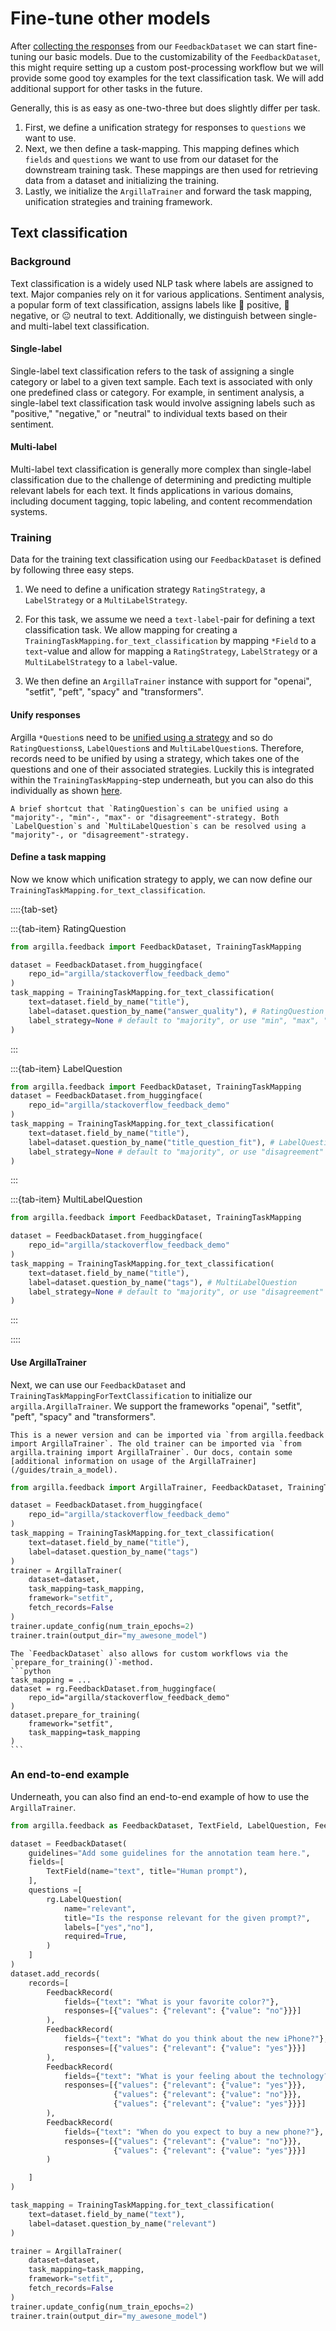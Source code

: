 # Fine-tune other models

After [collecting the responses](/guides/llms/practical_guides/collect_responses) from our `FeedbackDataset` we can start fine-tuning our basic models. Due to the customizability of the `FeedbackDataset`, this might require setting up a custom post-processing workflow but we will provide some good toy examples for the text classification task. We will add additional support for other tasks in the future.

Generally, this is as easy as one-two-three but does slightly differ per task.

1. First, we define a unification strategy for responses to `questions` we want to use.
2. Next, we then define a task-mapping. This mapping defines which `fields` and `questions` we want to use from our dataset for the downstream training task. These mappings are then used for retrieving data from a dataset and initializing the training.
3. Lastly, we initialize the `ArgillaTrainer` and forward the task mapping, unification strategies and training framework.

## Text classification

### Background

Text classification is a widely used NLP task where labels are assigned to text. Major companies rely on it for various applications. Sentiment analysis, a popular form of text classification, assigns labels like 🙂 positive, 🙁 negative, or 😐 neutral to text. Additionally, we distinguish between single- and multi-label text classification.

#### Single-label
Single-label text classification refers to the task of assigning a single category or label to a given text sample. Each text is associated with only one predefined class or category. For example, in sentiment analysis, a single-label text classification task would involve assigning labels such as "positive," "negative," or "neutral" to individual texts based on their sentiment.

#### Multi-label
Multi-label text classification is generally more complex than single-label classification due to the challenge of determining and predicting multiple relevant labels for each text. It finds applications in various domains, including document tagging, topic labeling, and content recommendation systems.

### Training

Data for the training text classification using our `FeedbackDataset` is defined by following three easy steps.

1. We need to define a unification strategy `RatingStrategy`, a `LabelStrategy` or a `MultiLabelStrategy`.

2.  For this task, we assume we need a `text-label`-pair for defining a text classification task. We allow mapping for creating a `TrainingTaskMapping.for_text_classification` by mapping `*Field` to a `text`-value and allow for mapping a `RatingStrategy`, `LabelStrategy` or a `MultiLabelStrategy` to a `label`-value.

3.  We then define an `ArgillaTrainer` instance with support for "openai", "setfit", "peft", "spacy" and "transformers".

#### Unify responses

Argilla `*Question`s need to be [unified using a strategy](/guides/llms/practical_guides/collect_responses) and so do `RatingQuestions`s, `LabelQuestion`s and `MultiLabelQuestion`s. Therefore, records need to be unified by using a strategy, which takes one of the questions and one of their associated strategies. Luckily this is integrated within the `TrainingTaskMapping`-step underneath, but you can also do this individually as shown [here](/guides/llms/practical_guides/collect_responses).

````{note}
A brief shortcut that `RatingQuestion`s can be unified using a "majority"-, "min"-, "max"- or "disagreement"-strategy. Both `LabelQuestion`s and `MultiLabelQuestion`s can be resolved using a "majority"-, or "disagreement"-strategy.
````

#### Define a task mapping

Now we know which unification strategy to apply, we can now define our `TrainingTaskMapping.for_text_classification`.

::::{tab-set}

:::{tab-item} RatingQuestion
```python
from argilla.feedback import FeedbackDataset, TrainingTaskMapping

dataset = FeedbackDataset.from_huggingface(
    repo_id="argilla/stackoverflow_feedback_demo"
)
task_mapping = TrainingTaskMapping.for_text_classification(
    text=dataset.field_by_name("title"),
    label=dataset.question_by_name("answer_quality"), # RatingQuestion
    label_strategy=None # default to "majority", or use "min", "max", "disagreement"
)
```
:::

:::{tab-item} LabelQuestion
```python
from argilla.feedback import FeedbackDataset, TrainingTaskMapping
dataset = FeedbackDataset.from_huggingface(
    repo_id="argilla/stackoverflow_feedback_demo"
)
task_mapping = TrainingTaskMapping.for_text_classification(
    text=dataset.field_by_name("title"),
    label=dataset.question_by_name("title_question_fit"), # LabelQuestion
    label_strategy=None # default to "majority", or use "disagreement"
)
```
:::

:::{tab-item} MultiLabelQuestion
```python
from argilla.feedback import FeedbackDataset, TrainingTaskMapping

dataset = FeedbackDataset.from_huggingface(
    repo_id="argilla/stackoverflow_feedback_demo"
)
task_mapping = TrainingTaskMapping.for_text_classification(
    text=dataset.field_by_name("title"),
    label=dataset.question_by_name("tags"), # MultiLabelQuestion
    label_strategy=None # default to "majority", or use "disagreement"
)
```
:::

::::



#### Use ArgillaTrainer

Next, we can use our `FeedbackDataset` and `TrainingTaskMappingForTextClassification` to initialize our `argilla.ArgillaTrainer`. We support the frameworks "openai", "setfit", "peft", "spacy" and "transformers".

````{note}
This is a newer version and can be imported via `from argilla.feedback import ArgillaTrainer`. The old trainer can be imported via `from argilla.training import ArgillaTrainer`. Our docs, contain some [additional information on usage of the ArgillaTrainer](/guides/train_a_model).
````

```python
from argilla.feedback import ArgillaTrainer, FeedbackDataset, TrainingTaskMapping

dataset = FeedbackDataset.from_huggingface(
    repo_id="argilla/stackoverflow_feedback_demo"
)
task_mapping = TrainingTaskMapping.for_text_classification(
    text=dataset.field_by_name("title"),
    label=dataset.question_by_name("tags")
)
trainer = ArgillaTrainer(
    dataset=dataset,
    task_mapping=task_mapping,
    framework="setfit",
    fetch_records=False
)
trainer.update_config(num_train_epochs=2)
trainer.train(output_dir="my_awesone_model")
```

````{note}
The `FeedbackDataset` also allows for custom workflows via the `prepare_for_training()`-method.
```python
task_mapping = ...
dataset = rg.FeedbackDataset.from_huggingface(
    repo_id="argilla/stackoverflow_feedback_demo"
)
dataset.prepare_for_training(
    framework="setfit",
    task_mapping=task_mapping
)
```
````

### An end-to-end example

Underneath, you can also find an end-to-end example of how to use the `ArgillaTrainer`.

```python
from argilla.feedback as FeedbackDataset, TextField, LabelQuestion, FeedbackRecord, TrainingTaskMapping, ArgillaTrainer

dataset = FeedbackDataset(
    guidelines="Add some guidelines for the annotation team here.",
    fields=[
        TextField(name="text", title="Human prompt"),
    ],
    questions =[
        rg.LabelQuestion(
            name="relevant",
            title="Is the response relevant for the given prompt?",
            labels=["yes","no"],
            required=True,
        )
    ]
)
dataset.add_records(
    records=[
        FeedbackRecord(
            fields={"text": "What is your favorite color?"},
            responses=[{"values": {"relevant": {"value": "no"}}}]
        ),
        FeedbackRecord(
            fields={"text": "What do you think about the new iPhone?"},
            responses=[{"values": {"relevant": {"value": "yes"}}}]
        ),
        FeedbackRecord(
            fields={"text": "What is your feeling about the technology?"},
            responses=[{"values": {"relevant": {"value": "yes"}}},
                       {"values": {"relevant": {"value": "no"}}},
                       {"values": {"relevant": {"value": "yes"}}}]
        ),
        FeedbackRecord(
            fields={"text": "When do you expect to buy a new phone?"},
            responses=[{"values": {"relevant": {"value": "no"}}},
                       {"values": {"relevant": {"value": "yes"}}}]
        )

    ]
)

task_mapping = TrainingTaskMapping.for_text_classification(
    text=dataset.field_by_name("text"),
    label=dataset.question_by_name("relevant")
)

trainer = ArgillaTrainer(
    dataset=dataset,
    task_mapping=task_mapping,
    framework="setfit",
    fetch_records=False
)
trainer.update_config(num_train_epochs=2)
trainer.train(output_dir="my_awesone_model")
```


